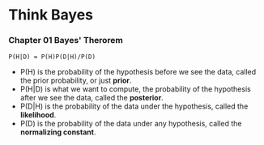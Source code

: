 Think Bayes
=======================

### Chapter 01 Bayes' Therorem

    P(H|D) = P(H)P(D|H)/P(D)

* P(H) is the probability of the hypothesis before we see the data, called the prior probability, or just **prior**.
* P(H|D) is what we want to compute, the probability of the hypothesis after we see the data, called the **posterior**.
* P(D|H) is the probability of the data under the hypothesis, called the **likelihood**.
* P(D) is the probability of the data under any hypothesis, called the **normalizing constant**.

